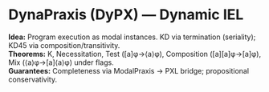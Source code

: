 ﻿# DynaPraxis (DyPX) — Dynamic IEL

**Idea:** Program execution as modal instances. KD via termination (seriality); KD45 via composition/transitivity.  
**Theorems:** K, Necessitation, Test ([a]φ→⟨a⟩φ), Composition ([a][a]φ→[a]φ), Mix (⟨a⟩φ→[a]⟨a⟩φ) under flags.  
**Guarantees:** Completeness via ModalPraxis → PXL bridge; propositional conservativity.
